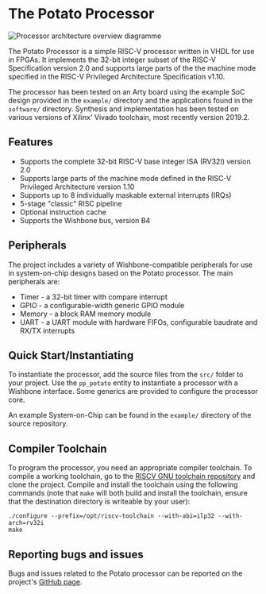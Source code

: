 # The Potato Processor

![Processor architecture overview diagramme](https://github.com/skordal/potato/blob/master/docs/diagram.png?raw=true)

The Potato Processor is a simple RISC-V processor written in VHDL for use in FPGAs. It implements the 32-bit integer subset
of the RISC-V Specification version 2.0 and supports large parts of the the machine mode specified in the RISC-V Privileged
Architecture Specification v1.10.

The processor has been tested on an Arty board using the example SoC design provided in the `example/` directory
and the applications found in the `software/` directory. Synthesis and implementation has been tested on various versions
of Xilinx' Vivado toolchain, most recently version 2019.2.

## Features

* Supports the complete 32-bit RISC-V base integer ISA (RV32I) version 2.0
* Supports large parts of the machine mode defined in the RISC-V Privileged Architecture version 1.10
* Supports up to 8 individually maskable external interrupts (IRQs)
* 5-stage "classic" RISC pipeline
* Optional instruction cache
* Supports the Wishbone bus, version B4

## Peripherals

The project includes a variety of Wishbone-compatible peripherals for use in system-on-chip designs based on the Potato processor.
The main peripherals are:

* Timer - a 32-bit timer with compare interrupt
* GPIO - a configurable-width generic GPIO module
* Memory - a block RAM memory module
* UART - a UART module with hardware FIFOs, configurable baudrate and RX/TX interrupts

## Quick Start/Instantiating

To instantiate the processor, add the source files from the `src/` folder to your project. Use the `pp_potato`
entity to instantiate a processor with a Wishbone interface. Some generics are provided to configure the processor core.

An example System-on-Chip can be found in the `example/` directory of the source repository.

## Compiler Toolchain

To program the processor, you need an appropriate compiler toolchain. To compile a working toolchain, go to the
[RISCV GNU toolchain repository](https://github.com/riscv/riscv-gnu-toolchain) and clone the project. Compile and install
the toolchain using the following commands (note that `make` will both build and install the toolchain, ensure that the
destination directory is writeable by your user):

    ./configure --prefix=/opt/riscv-toolchain --with-abi=ilp32 --with-arch=rv32i
    make

## Reporting bugs and issues

Bugs and issues related to the Potato processor can be reported on the project's [GitHub page](https://github.com/skordal/potato).

